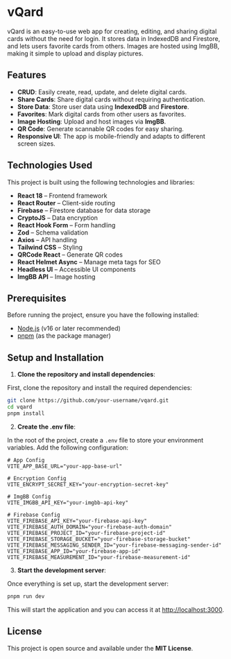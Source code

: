 # vQard

vQard is an easy-to-use web app for creating, editing, and sharing digital cards without the need for login. It stores data in IndexedDB and Firestore, and lets users favorite cards from others. Images are hosted using ImgBB, making it simple to upload and display pictures.

## Features

- **CRUD**: Easily create, read, update, and delete digital cards.
- **Share Cards**: Share digital cards without requiring authentication.
- **Store Data**: Store user data using **IndexedDB** and **Firestore**.
- **Favorites**: Mark digital cards from other users as favorites.
- **Image Hosting**: Upload and host images via **ImgBB**.
- **QR Code**: Generate scannable QR codes for easy sharing.
- **Responsive UI**: The app is mobile-friendly and adapts to different screen sizes.

## Technologies Used

This project is built using the following technologies and libraries:

- **React 18** – Frontend framework
- **React Router** – Client-side routing
- **Firebase** – Firestore database for data storage
- **CryptoJS** – Data encryption
- **React Hook Form** – Form handling
- **Zod** – Schema validation
- **Axios** – API handling
- **Tailwind CSS** – Styling
- **QRCode React** – Generate QR codes
- **React Helmet Async** – Manage meta tags for SEO
- **Headless UI** – Accessible UI components
- **ImgBB API** – Image hosting

## Prerequisites

Before running the project, ensure you have the following installed:

- [Node.js](https://nodejs.org/) (v16 or later recommended)
- [pnpm](https://pnpm.io/) (as the package manager)

## Setup and Installation

1. **Clone the repository and install dependencies**:

First, clone the repository and install the required dependencies:

```bash
git clone https://github.com/your-username/vqard.git
cd vqard
pnpm install
```

2. **Create the .env file**:

In the root of the project, create a `.env` file to store your environment variables. Add the following configuration:

```env
# App Config
VITE_APP_BASE_URL="your-app-base-url"

# Encryption Config
VITE_ENCRYPT_SECRET_KEY="your-encryption-secret-key"

# ImgBB Config
VITE_IMGBB_API_KEY="your-imgbb-api-key"

# Firebase Config
VITE_FIREBASE_API_KEY="your-firebase-api-key"
VITE_FIREBASE_AUTH_DOMAIN="your-firebase-auth-domain"
VITE_FIREBASE_PROJECT_ID="your-firebase-project-id"
VITE_FIREBASE_STORAGE_BUCKET="your-firebase-storage-bucket"
VITE_FIREBASE_MESSAGING_SENDER_ID="your-firebase-messaging-sender-id"
VITE_FIREBASE_APP_ID="your-firebase-app-id"
VITE_FIREBASE_MEASUREMENT_ID="your-firebase-measurement-id"
```

3. **Start the development server**:

Once everything is set up, start the development server:

```bash
pnpm run dev
```

This will start the application and you can access it at [http://localhost:3000](http://localhost:3000).

## License

This project is open source and available under the **MIT License**.
